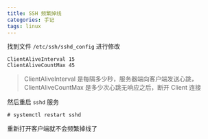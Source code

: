 ```yaml
---
title: SSH 频繁掉线
categories: 手记
tags: linux
---
```


找到文件 `/etc/ssh/sshd_config` 进行修改

```
ClientAliveInterval 15
ClientAliveCountMax 45
```

> ClientAliveInterval 是每隔多少秒，服务器端向客户端发送心跳，ClientAliveCountMax 是多少次心跳无响应之后，断开 Client 连接

然后重启 `sshd` 服务

```shell
# systemctl restart sshd
```

重新打开客户端就不会频繁掉线了
